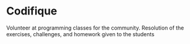 # Codifique
Volunteer at programming classes for the community. Resolution of the exercises, challenges, and homework given to the students
